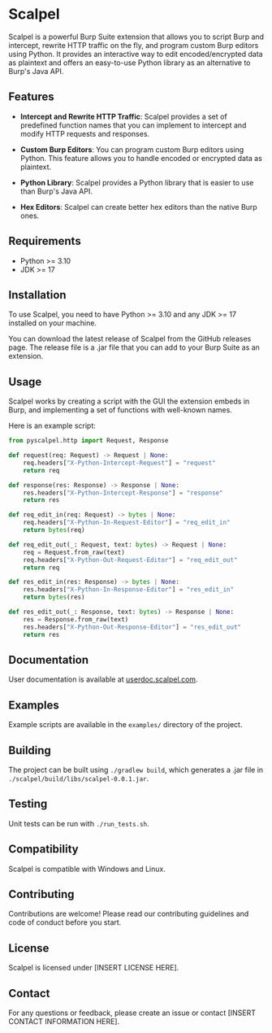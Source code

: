 # Scalpel

Scalpel is a powerful Burp Suite extension that allows you to script Burp and intercept, rewrite HTTP traffic on the fly, and program custom Burp editors using Python. It provides an interactive way to edit encoded/encrypted data as plaintext and offers an easy-to-use Python library as an alternative to Burp's Java API.

## Features

-   **Intercept and Rewrite HTTP Traffic**: Scalpel provides a set of predefined function names that you can implement to intercept and modify HTTP requests and responses.

-   **Custom Burp Editors**: You can program custom Burp editors using Python. This feature allows you to handle encoded or encrypted data as plaintext.

-   **Python Library**: Scalpel provides a Python library that is easier to use than Burp's Java API.

-   **Hex Editors**: Scalpel can create better hex editors than the native Burp ones.

## Requirements

-   Python >= 3.10
-   JDK >= 17

## Installation

To use Scalpel, you need to have Python >= 3.10 and any JDK >= 17 installed on your machine.

You can download the latest release of Scalpel from the GitHub releases page. The release file is a .jar file that you can add to your Burp Suite as an extension.

## Usage

Scalpel works by creating a script with the GUI the extension embeds in Burp, and implementing a set of functions with well-known names.

Here is an example script:

```py
from pyscalpel.http import Request, Response

def request(req: Request) -> Request | None:
    req.headers["X-Python-Intercept-Request"] = "request"
    return req

def response(res: Response) -> Response | None:
    res.headers["X-Python-Intercept-Response"] = "response"
    return res

def req_edit_in(req: Request) -> bytes | None:
    req.headers["X-Python-In-Request-Editor"] = "req_edit_in"
    return bytes(req)

def req_edit_out(_: Request, text: bytes) -> Request | None:
    req = Request.from_raw(text)
    req.headers["X-Python-Out-Request-Editor"] = "req_edit_out"
    return req

def res_edit_in(res: Response) -> bytes | None:
    res.headers["X-Python-In-Response-Editor"] = "res_edit_in"
    return bytes(res)

def res_edit_out(_: Response, text: bytes) -> Response | None:
    res = Response.from_raw(text)
    res.headers["X-Python-Out-Response-Editor"] = "res_edit_out"
    return res
```

## Documentation

User documentation is available at [userdoc.scalpel.com](http://userdoc.scalpel.com).

## Examples

Example scripts are available in the `examples/` directory of the project.

## Building

The project can be built using `./gradlew build`, which generates a .jar file in `./scalpel/build/libs/scalpel-0.0.1.jar`.

## Testing

Unit tests can be run with `./run_tests.sh`.

## Compatibility

Scalpel is compatible with Windows and Linux.

## Contributing

Contributions are welcome! Please read our contributing guidelines and code of conduct before you start.

## License

Scalpel is licensed under [INSERT LICENSE HERE].

## Contact

For any questions or feedback, please create an issue or contact [INSERT CONTACT INFORMATION HERE].
